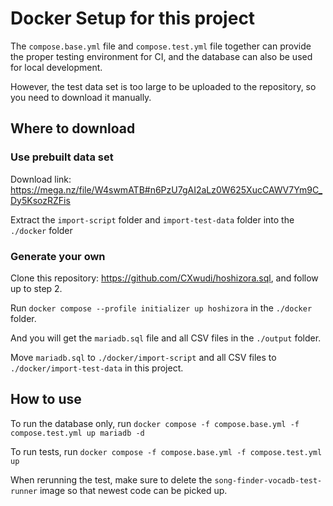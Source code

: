 # Docker Setup for this project

The `compose.base.yml` file and `compose.test.yml` file together can provide the proper testing environment for CI, 
and the database can also be used for local development.

However, the test data set is too large to be uploaded to the repository, so you need to download it manually.

## Where to download

### Use prebuilt data set

Download link: https://mega.nz/file/W4swmATB#n6PzU7gAI2aLz0W625XucCAWV7Ym9C_Dy5KsozRZFis

Extract the `import-script` folder and `import-test-data` folder into the `./docker` folder

### Generate your own

Clone this repository: https://github.com/CXwudi/hoshizora.sql,
and follow up to step 2.

Run `docker compose --profile initializer up hoshizora` in the `./docker` folder.

And you will get the `mariadb.sql` file and all CSV files in the `./output` folder.

Move `mariadb.sql` to `./docker/import-script` and all CSV files to `./docker/import-test-data` in this project.

## How to use

To run the database only, run `docker compose -f compose.base.yml -f compose.test.yml up mariadb -d`

To run tests, run `docker compose -f compose.base.yml -f compose.test.yml up`

When rerunning the test, make sure to delete the `song-finder-vocadb-test-runner` image so that newest code can be picked up.